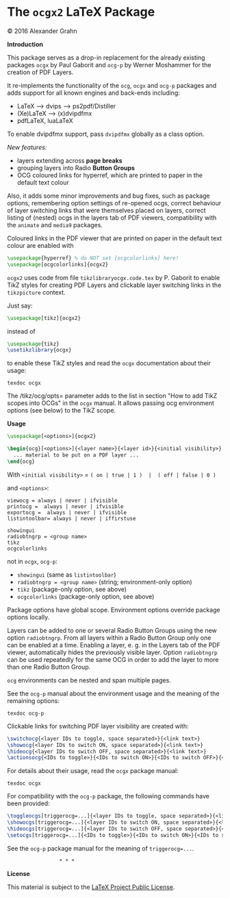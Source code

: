 # The `ocgx2` LaTeX Package

© 2016 Alexander Grahn

**Introduction**

This package serves as a drop-in replacement for the already existing
packages `ocgx` by Paul Gaborit and `ocg-p` by Werner Moshammer for the
creation of PDF Layers.

It re-implements the functionality of the `ocg`, `ocgx` and `ocg-p`
packages and adds support for all known engines and back-ends including:

- LaTeX --> dvips --> ps2pdf/Distiller
- (Xe)LaTeX --> (x)dvipdfmx
- pdfLaTeX, luaLaTeX

To enable dvipdfmx support, pass `dvipdfmx` globally as a class option.

*New features:*

+ layers extending across **page breaks**
+ grouping layers into Radio **Button Groups**
+ OCG coloured links for hyperref, which are printed to paper in the default text colour

Also, it adds some minor improvements and bug fixes, such as package
options, remembering option settings of re-opened ocgs, correct behaviour
of layer switching links that were themselves placed on layers, correct
listing of (nested) ocgs in the layers tab of PDF viewers, compatibility
with the `animate` and `media9` packages.

Coloured links in the PDF viewer that are printed on paper in the default text
colour are enabled with

````latex
\usepackage{hyperref} % do NOT set [ocgcolorlinks] here!
\usepackage[ocgcolorlinks]{ocgx2}
````
`ocgx2` uses code from file `tikzlibraryocgx.code.tex` by P. Gaborit to
enable TikZ styles for creating PDF Layers and clickable layer switching
links in the `tikzpicture` context.

Just say:

````latex
\usepackage[tikz]{ocgx2}
````
instead of
````latex
\usepackage{tikz}
\usetikzlibrary{ocgx}
````
to enable these TikZ styles and read the `ocgx` documentation about
their usage:
````
texdoc ocgx
````
The /tikz/ocg/opts=<ocg options> parameter adds to the list in section
"How to add TikZ scopes into OCGs" in the `ocgx` manual. It allows
passing ocg environment options (see below) to the TikZ scope.


**Usage**
````latex
\usepackage[<options>]{ocgx2}

\begin{ocg}[<options>]{<layer name>}{<layer id>}{<initial visibility>}
  ... material to be put on a PDF layer ...
\end{ocg}
````
With `<initial visibility>` = `( on | true | 1 )  |  ( off | false | 0 )`

and `<options>`:
````
viewocg = always | never | ifvisible
printocg =  always | never | ifvisible
exportocg =  always | never | ifvisible
listintoolbar= always | never | iffirstuse

showingui
radiobtngrp = <group name>
tikz
ocgcolorlinks
````
not in `ocgx`, `ocg-p`:

* `showingui` (same as `listintoolbar`)
* `radiobtngrp = <group name>` (string; environment-only option)
* `tikz`  (package-only option, see above)
* `ocgcolorlinks`  (package-only option, see above)

Package options have global scope. Environment options override package
options locally.

Layers can be added to one or several Radio Button Groups using the new
option `radiobtngrp`. From all layers within a Radio Button Group only
one can be enabled at a time. Enabling a layer, e. g. in the Layers tab
of the PDF viewer, automatically hides the previously visible layer.
Option `radiobtngrp` can be used repeatedly for the same OCG in order
to add the layer to more than one Radio Button Group.

`ocg` environments can be nested and span multiple pages.

See the `ocg-p` manual about the environment usage and the meaning of
the remaining options:
````
texdoc ocg-p
````

Clickable links for switching PDF layer visibility are created with:
````latex
\switchocg{<layer IDs to toggle, space separated>}{<link text>}
\showocg{<layer IDs to switch ON, space separated>}{<link text>}
\hideocg{<layer IDs to switch OFF, space separated>}{<link text>}
\actionsocg{<IDs to toggle>}{<IDs to switch ON>}{<IDs to switch OFF>}{<link text>}
````
For details about their usage, read the `ocgx` package manual:
````
texdoc ocgx
````
For compatibility with the `ocg-p` package, the following commands have
been provided:
````latex
\toggleocgs[triggerocg=...]{<layer IDs to toggle, space separated>}{<link text>}
\showocgs[triggerocg=...]{<layer IDs to switch ON, space separated>}{<link text>}
\hideocgs[triggerocg=...]{<layer IDs to switch OFF, space separated>}{<link text>}
\setocgs[triggerocg=...]{<IDs to toggle>}{<IDs to switch ON>}{<IDs to switch OFF>}{<link text>}
````
See the `ocg-p` package manual for the meaning of `triggerocg=...`.


                     * * *


**License**

This material is subject to the [LaTeX Project Public License](LICENSE).
